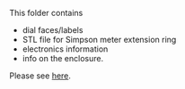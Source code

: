This folder contains
- dial faces/labels
- STL file for Simpson meter extension ring
- electronics information
- info on the enclosure.

Please see [here](../Hardware.md).
